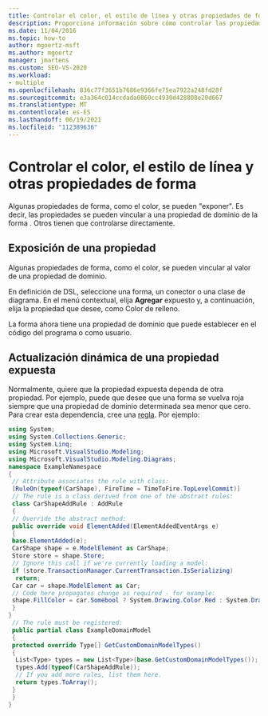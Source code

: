 ```yaml
---
title: Controlar el color, el estilo de línea y otras propiedades de forma
description: Proporciona información sobre cómo controlar las propiedades de forma, como el color y el estilo de línea.
ms.date: 11/04/2016
ms.topic: how-to
author: mgoertz-msft
ms.author: mgoertz
manager: jmartens
ms.custom: SEO-VS-2020
ms.workload:
- multiple
ms.openlocfilehash: 836c77f3651b7686e9366fe75ea7922a248fd28f
ms.sourcegitcommit: e3a364c014ccdada0860cc4930d428808e20d667
ms.translationtype: MT
ms.contentlocale: es-ES
ms.lasthandoff: 06/19/2021
ms.locfileid: "112389636"
---
```

# <a name="controlling-color-line-style-and-other-shape-properties"></a>Controlar el color, el estilo de línea y otras propiedades de forma

Algunas propiedades de forma, como el color, se pueden "exponer". Es decir, las propiedades se pueden vincular a una propiedad de dominio de la forma . Otros tienen que controlarse directamente.

## <a name="exposing-a-property"></a>Exposición de una propiedad
 Algunas propiedades de forma, como el color, se pueden vincular al valor de una propiedad de dominio.

 En definición de DSL, seleccione una forma, un conector o una clase de diagrama. En el menú contextual, elija **Agregar** expuesto y, a continuación, elija la propiedad que desee, como Color de relleno.

 La forma ahora tiene una propiedad de dominio que puede establecer en el código del programa o como usuario.

## <a name="dynamically-updating-an-exposed-property"></a>Actualización dinámica de una propiedad expuesta
 Normalmente, quiere que la propiedad expuesta dependa de otra propiedad. Por ejemplo, puede que desee que una forma se vuelva roja siempre que una propiedad de dominio determinada sea menor que cero. Para crear esta dependencia, cree una [regla](../modeling/rules-propagate-changes-within-the-model.md). Por ejemplo:

```csharp
using System;
using System.Collections.Generic;
using System.Linq;
using Microsoft.VisualStudio.Modeling;
using Microsoft.VisualStudio.Modeling.Diagrams;
namespace ExampleNamespace
{
 // Attribute associates the rule with class:
 [RuleOn(typeof(CarShape), FireTime = TimeToFire.TopLevelCommit)]
 // The rule is a class derived from one of the abstract rules:
 class CarShapeAddRule : AddRule
 {
 // Override the abstract method:
 public override void ElementAdded(ElementAddedEventArgs e)
 {
 base.ElementAdded(e);
 CarShape shape = e.ModelElement as CarShape;
 Store store = shape.Store;
 // Ignore this call if we're currently loading a model:
 if (store.TransactionManager.CurrentTransaction.IsSerializing)
  return;
 Car car = shape.ModelElement as Car;
 // Code here propagates change as required - for example:
 shape.FillColor = car.Somebool ? System.Drawing.Color.Red : System.Drawing.Color.Green;
 }
}
 // The rule must be registered:
 public partial class ExampleDomainModel
 {
 protected override Type[] GetCustomDomainModelTypes()
 {
  List<Type> types = new List<Type>(base.GetCustomDomainModelTypes());
  types.Add(typeof(CarShapeAddRule));
  // If you add more rules, list them here.
  return types.ToArray();
 }
 }
}
```